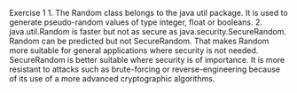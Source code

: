 Exercise 1
    1. The Random class belongs to the java util package. It is used to generate pseudo-random values of type integer, float or booleans.
    2. java.util.Random is faster but not as secure as java.security.SecureRandom. Random can be predicted but not SecureRandom. That makes Random more suitable for general applications where security is not needed. SecureRandom is better suitable where security is of importance. It is more resistant to attacks such as brute-forcing or reverse-engineering because of its use of a more advanced cryptographic algorithms.